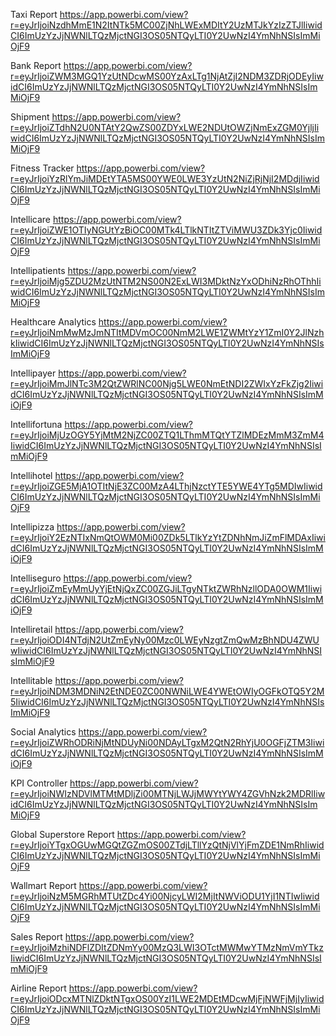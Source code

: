 Taxi Report
https://app.powerbi.com/view?r=eyJrIjoiNzdhMmE1N2ItNTk5MC00ZjNhLWExMDItY2UzMTJkYzIzZTJlIiwidCI6ImUzYzJjNWNlLTQzMjctNGI3OS05NTQyLTI0Y2UwNzI4YmNhNSIsImMiOjF9

Bank Report
https://app.powerbi.com/view?r=eyJrIjoiZWM3MGQ1YzUtNDcwMS00YzAxLTg1NjAtZjI2NDM3ZDRjODEyIiwidCI6ImUzYzJjNWNlLTQzMjctNGI3OS05NTQyLTI0Y2UwNzI4YmNhNSIsImMiOjF9

Shipment
https://app.powerbi.com/view?r=eyJrIjoiZTdhN2U0NTAtY2QwZS00ZDYxLWE2NDUtOWZjNmExZGM0YjljIiwidCI6ImUzYzJjNWNlLTQzMjctNGI3OS05NTQyLTI0Y2UwNzI4YmNhNSIsImMiOjF9

Fitness Tracker
https://app.powerbi.com/view?r=eyJrIjoiYzRlYmJiMDEtYTA5MS00YWE0LWE3YzUtN2NiZjRjNjI2MDdjIiwidCI6ImUzYzJjNWNlLTQzMjctNGI3OS05NTQyLTI0Y2UwNzI4YmNhNSIsImMiOjF9

Intellicare
https://app.powerbi.com/view?r=eyJrIjoiZWE1OTIyNGUtYzBiOC00MTk4LTlkNTItZTViMWU3ZDk3Yjc0IiwidCI6ImUzYzJjNWNlLTQzMjctNGI3OS05NTQyLTI0Y2UwNzI4YmNhNSIsImMiOjF9

Intellipatients
https://app.powerbi.com/view?r=eyJrIjoiMjg5ZDU2MzUtNTM2NS00N2ExLWI3MDktNzYxODhiNzRhOThhIiwidCI6ImUzYzJjNWNlLTQzMjctNGI3OS05NTQyLTI0Y2UwNzI4YmNhNSIsImMiOjF9

Healthcare Analytics
https://app.powerbi.com/view?r=eyJrIjoiNmMwMzJmNTItMDVmOC00NmM2LWE1ZWMtYzY1ZmI0Y2JlNzhkIiwidCI6ImUzYzJjNWNlLTQzMjctNGI3OS05NTQyLTI0Y2UwNzI4YmNhNSIsImMiOjF9

Intellipayer
https://app.powerbi.com/view?r=eyJrIjoiMmJlNTc3M2QtZWRlNC00Njg5LWE0NmEtNDI2ZWIxYzFkZjg2IiwidCI6ImUzYzJjNWNlLTQzMjctNGI3OS05NTQyLTI0Y2UwNzI4YmNhNSIsImMiOjF9

Intellifortuna
https://app.powerbi.com/view?r=eyJrIjoiMjUzOGY5YjMtM2NjZC00ZTQ1LThmMTQtYTZlMDEzMmM3ZmM4IiwidCI6ImUzYzJjNWNlLTQzMjctNGI3OS05NTQyLTI0Y2UwNzI4YmNhNSIsImMiOjF9

Intellihotel
https://app.powerbi.com/view?r=eyJrIjoiZGE5MjA1OTItNjE3ZC00MzA4LThjNzctYTE5YWE4YTg5MDIwIiwidCI6ImUzYzJjNWNlLTQzMjctNGI3OS05NTQyLTI0Y2UwNzI4YmNhNSIsImMiOjF9

Intellipizza
https://app.powerbi.com/view?r=eyJrIjoiY2EzNTIxNmQtOWM0Mi00ZDk5LTlkYzYtZDNhNmJiZmFlMDAxIiwidCI6ImUzYzJjNWNlLTQzMjctNGI3OS05NTQyLTI0Y2UwNzI4YmNhNSIsImMiOjF9

Intelliseguro
https://app.powerbi.com/view?r=eyJrIjoiZmEyMmUyYjEtNjQxZC00ZGJiLTgyNTktZWRhNzllODA0OWM1IiwidCI6ImUzYzJjNWNlLTQzMjctNGI3OS05NTQyLTI0Y2UwNzI4YmNhNSIsImMiOjF9

Intelliretail
https://app.powerbi.com/view?r=eyJrIjoiODI4NTdjN2UtZmEyNy00Mzc0LWEyNzgtZmQwMzBhNDU4ZWUwIiwidCI6ImUzYzJjNWNlLTQzMjctNGI3OS05NTQyLTI0Y2UwNzI4YmNhNSIsImMiOjF9

Intellitable
https://app.powerbi.com/view?r=eyJrIjoiNDM3MDNiN2EtNDE0ZC00NWNiLWE4YWEtOWIyOGFkOTQ5Y2M5IiwidCI6ImUzYzJjNWNlLTQzMjctNGI3OS05NTQyLTI0Y2UwNzI4YmNhNSIsImMiOjF9

Social Analytics
https://app.powerbi.com/view?r=eyJrIjoiZWRhODRiNjMtNDUyNi00NDAyLTgxM2QtN2RhYjU0OGFjZTM3IiwidCI6ImUzYzJjNWNlLTQzMjctNGI3OS05NTQyLTI0Y2UwNzI4YmNhNSIsImMiOjF9

KPI Controller
https://app.powerbi.com/view?r=eyJrIjoiNWIzNDVlMTMtMDljZi00MTNjLWJjMWYtYWY4ZGVhNzk2MDRlIiwidCI6ImUzYzJjNWNlLTQzMjctNGI3OS05NTQyLTI0Y2UwNzI4YmNhNSIsImMiOjF9

Global Superstore Report
https://app.powerbi.com/view?r=eyJrIjoiYTgxOGUwMGQtZGZmOS00ZTdjLTllYzQtNjVlYjFmZDE1NmRhIiwidCI6ImUzYzJjNWNlLTQzMjctNGI3OS05NTQyLTI0Y2UwNzI4YmNhNSIsImMiOjF9

Wallmart Report
https://app.powerbi.com/view?r=eyJrIjoiNzM5MGRhMTUtZDc4Yi00NjcyLWI2MjItNWViODU1YjI1NTIwIiwidCI6ImUzYzJjNWNlLTQzMjctNGI3OS05NTQyLTI0Y2UwNzI4YmNhNSIsImMiOjF9

Sales Report
https://app.powerbi.com/view?r=eyJrIjoiMzhiNDFlZDItZDNmYy00MzQ3LWI3OTctMWMwYTMzNmVmYTkzIiwidCI6ImUzYzJjNWNlLTQzMjctNGI3OS05NTQyLTI0Y2UwNzI4YmNhNSIsImMiOjF9

Airline Report
https://app.powerbi.com/view?r=eyJrIjoiODcxMTNlZDktNTgxOS00YzI1LWE2MDEtMDcwMjFjNWFjMjIyIiwidCI6ImUzYzJjNWNlLTQzMjctNGI3OS05NTQyLTI0Y2UwNzI4YmNhNSIsImMiOjF9
